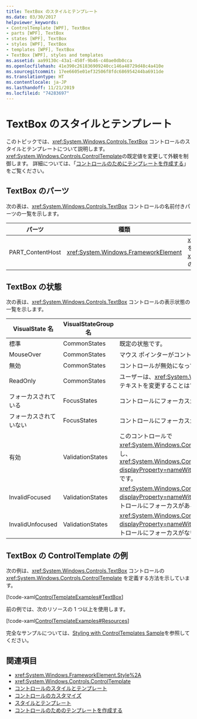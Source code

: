 ```yaml
---
title: TextBox のスタイルとテンプレート
ms.date: 03/30/2017
helpviewer_keywords:
- ControlTemplate [WPF], TextBox
- parts [WPF], TextBox
- states [WPF], TextBox
- styles [WPF], TextBox
- templates [WPF], TextBox
- TextBox [WPF], styles and templates
ms.assetid: aa99130c-43a1-450f-9b46-c40ae0db0cca
ms.openlocfilehash: 41e390c261836909240cc146a48729d48c4a410e
ms.sourcegitcommit: 17ee6605e01ef32506f8fdc686954244ba6911de
ms.translationtype: HT
ms.contentlocale: ja-JP
ms.lasthandoff: 11/21/2019
ms.locfileid: "74283697"
---
```

# <a name="textbox-styles-and-templates"></a>TextBox のスタイルとテンプレート
このトピックでは、<xref:System.Windows.Controls.TextBox> コントロールのスタイルとテンプレートについて説明します。 <xref:System.Windows.Controls.ControlTemplate>の既定値を変更して外観を制御します。 詳細については、「[コントロールのためにテンプレートを作成する](../../../desktop-wpf/themes/how-to-create-apply-template.md)」をご覧ください。  
  
## <a name="textbox-parts"></a>TextBox のパーツ  
 次の表は、<xref:System.Windows.Controls.TextBox> コントロールの名前付きパーツの一覧を示します。  
  
|パーツ|種類|説明|  
|-|-|-|  
|PART_ContentHost|<xref:System.Windows.FrameworkElement>|<xref:System.Windows.FrameworkElement> を含めることができるビジュアル要素。 <xref:System.Windows.Controls.TextBox> のテキストがこの要素に表示されます。|  
  
## <a name="textbox-states"></a>TextBox の状態  
 次の表は、<xref:System.Windows.Controls.TextBox> コントロールの表示状態の一覧を示します。  
  
|VisualState 名|VisualStateGroup 名|説明|  
|----------------------|---------------------------|-----------------|  
|標準|CommonStates|既定の状態です。|  
|MouseOver|CommonStates|マウス ポインターがコントロール上に配置されます。|  
|無効|CommonStates|コントロールが無効になっています。|  
|ReadOnly|CommonStates|ユーザーは、<xref:System.Windows.Controls.TextBox> のテキストを変更することはできません。|  
|フォーカスされている|FocusStates|コントロールにフォーカスがあります。|  
|フォーカスされていない|FocusStates|コントロールにフォーカスがありません。|  
|有効|ValidationStates|このコントロールで <xref:System.Windows.Controls.Validation> クラスを使用し、<xref:System.Windows.Controls.Validation.HasError%2A?displayProperty=nameWithType> 添付プロパティは `false` です。|  
|InvalidFocused|ValidationStates|<xref:System.Windows.Controls.Validation.HasError%2A?displayProperty=nameWithType> 添付プロパティは、コントロールにフォーカスがある `true` です。|  
|InvalidUnfocused|ValidationStates|<xref:System.Windows.Controls.Validation.HasError%2A?displayProperty=nameWithType> 添付プロパティは、コントロールにフォーカスがない `true` です。|  
  
## <a name="textbox-controltemplate-example"></a>TextBox の ControlTemplate の例  
 次の例は、<xref:System.Windows.Controls.TextBox> コントロールの <xref:System.Windows.Controls.ControlTemplate> を定義する方法を示しています。  
  
 [!code-xaml[ControlTemplateExamples#TextBox](~/samples/snippets/csharp/VS_Snippets_Wpf/ControlTemplateExamples/CS/resources/textbox.xaml#textbox)]  
  
 前の例では、次のリソースの 1 つ以上を使用します。  
  
 [!code-xaml[ControlTemplateExamples#Resources](~/samples/snippets/csharp/VS_Snippets_Wpf/ControlTemplateExamples/CS/resources/shared.xaml#resources)]  
  
 完全なサンプルについては、[Styling with ControlTemplates Sample](https://github.com/Microsoft/WPF-Samples/tree/master/Styles%20&%20Templates/IntroToStylingAndTemplating)を参照してください。  
  
## <a name="see-also"></a>関連項目

- <xref:System.Windows.FrameworkElement.Style%2A>
- <xref:System.Windows.Controls.ControlTemplate>
- [コントロールのスタイルとテンプレート](control-styles-and-templates.md)
- [コントロールのカスタマイズ](control-customization.md)
- [スタイルとテンプレート](../../../desktop-wpf/fundamentals/styles-templates-overview.md)
- [コントロールのためのテンプレートを作成する](../../../desktop-wpf/themes/how-to-create-apply-template.md)
